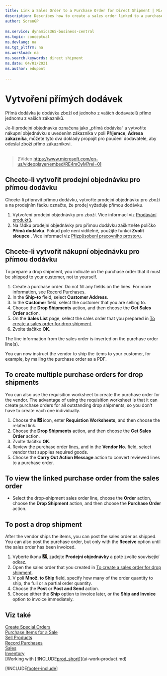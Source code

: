 ```yaml
---
title: Link a Sales Order to a Purchase Order for Direct Shipment | Microsoft Docs
description: Describes how to create a sales order linked to a purchase order to enable shipment directly from the vendor to the customer.
author: SorenGP

ms.service: dynamics365-business-central
ms.topic: conceptual
ms.devlang: na
ms.tgt_pltfrm: na
ms.workload: na
ms.search.keywords: direct shipment
ms.date: 04/01/2021
ms.author: edupont

---
```

# Vytvoření přímých dodávek

Přímá dodávka je dodávka zboží od jednoho z vašich dodavatelů přímo jednomu z vašich zákazníků.

Je-li prodejní objednávka označena jako „přímá dodávka“ a vytvoříte nákupní objednávku s uvedením zákazníka v poli **Příjemce**, **Adresa zákazníka**, můžete tyto dva doklady propojit pro poučení dodavatele, aby odeslal zboží přímo zákazníkovi.
<br><br>

> [!Video https://www.microsoft.com/en-us/videoplayer/embed/RE4mOyM?rel=0]

## Chcete-li vytvořit prodejní objednávku pro přímou dodávku

Chcete-li připravit přímou dodávku, vytvořte prodejní objednávku pro zboží a na prodejním řádku označte, že prodej vyžaduje přímou dodávku.

1. Vytvoření prodejní objednávky pro zboží. Více informací viz [Prodávání produktů](sales-how-sell-products.md).
2. Na řádku prodejní objednávky pro přímou dodávku zaškrtněte políčko **Přímá dodávka**. Pokud pole není viditelné, použijte funkci **Zvolit sloupce** . Více informací viz [Přizpůsobení pracovního prostoru](ui-personalization-user.md).

## Chcete-li vytvořit nákupní objednávku pro přímou dodávku

To prepare a drop shipment, you indicate on the purchase order that it must be shipped to your customer, not to yourself.

1. Create a purchase order. Do not fill any fields on the lines. For more information, see [Record Purchases](purchasing-how-record-purchases.md).
2. In the **Ship-to** field, select **Customer Address**.
3. In the **Customer** field, select the customer that you are selling to.
4. Choose the **Drop Shipments** action, and then choose the **Get Sales Order** action.
5. On the **Sales List** page, select the sales order that you prepared in [To create a sales order for drop shipment](sales-how-drop-shipment.md#to-create-a-sales-order-for-drop-shipment).
6. Zvolte tlačítko **OK**.

The line information from the sales order is inserted on the purchase order line(s).

You can now instruct the vendor to ship the items to your customer, for example, by mailing the purchase order as a PDF.

## To create multiple purchase orders for drop shipments

You can also use the requisition worksheet to create the purchase order for the vendor. The advantage of using the requisition worksheet is that it can create purchase orders for all outstanding drop shipments, so you don't have to create each one individually.

1. Choose the ![Lightbulb that opens the Tell Me feature](media/ui-search/search_small.png "Tell me what you want to do") icon, enter **Requistion Worksheets**, and then choose the related link.
2. Choose the **Drop Shipments** action, and then choose the **Get Sales Order** action.
3. Zvolte tlačítko **OK**.
4. Review the purchase order lines, and in the **Vendor No.** field, select vendor that supplies required goods.
5. Choose the **Carry Out Action Message** action to convert reviewed lines to a purchase order.

## To view the linked purchase order from the sales order

* Select the drop-shipment sales order line, choose the **Order** action, choose the **Drop Shipment** action, and then choose the **Purchase Order** action.

## To post a drop shipment

After the vendor ships the items, you can post the sales order as shipped. You can also post the purchase order, but only with the **Receive** option until the sales order has been invoiced.

1. Vyberte ikonu ![Žárovky, která otevře funkci Řekněte mi](media/ui-search/search_small.png "Řekněte mi, co chcete dělat"), zadejte **Prodejní objednávky** a poté zvolte související odkaz.
2. Open the sales order that you created in [To create a sales order for drop shipment](#to-create-a-sales-order-for-drop-shipment).
3. V poli **Množ. to Ship** field, specify how many of the order quantity to ship, the full or a partial order quantity.
4. Choose the **Post** or **Post and Send** action.
5. Choose either the **Ship** option to invoice later, or the **Ship and Invoice** option to invoice immediately.

## Viz také

[Create Special Orders](sales-how-to-create-special-orders.md)  
[Purchase Items for a Sale](purchasing-how-purchase-products-sale.md)  
[Sell Products](sales-how-sell-products.md)  
[Record Purchases](purchasing-how-record-purchases.md)  
[Sales](sales-manage-sales.md)  
[Inventory](inventory-manage-inventory.md)  
[Working with [!INCLUDE[prod_short](includes/prod_short.md)]](ui-work-product.md)


[!INCLUDE[footer-include](includes/footer-banner.md)]